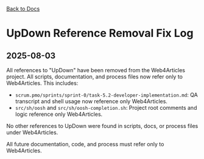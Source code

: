<!--
SPDX-License-Identifier: AGPL-3.0-only + AI-GPL-Addendum
Copyright (c) 2025 The Web4Articles Authors
Copyleft: See AGPLv3 (./LICENSE) and AI-GPL Addendum (./AI-GPL.md)
Backlinks: /LICENSE , /AI-GPL.md
Use of `scrum.pmo` roles/process docs with AI is subject to AI-GPL copyleft unless dual-licensed.
-->

[Back to Docs](../)

# UpDown Reference Removal Fix Log

## 2025-08-03

All references to "UpDown" have been removed from the Web4Articles project. All scripts, documentation, and process files now refer only to Web4Articles. This includes:

- `scrum.pmo/sprints/sprint-0/task-5.2-developer-implementation.md`: QA transcript and shell usage now reference only Web4Articles.
- `src/sh/oosh` and `src/sh/oosh-completion.sh`: Project root comments and logic reference only Web4Articles.

No other references to UpDown were found in scripts, docs, or process files under Web4Articles.

All future documentation, code, and process must refer only to Web4Articles.
